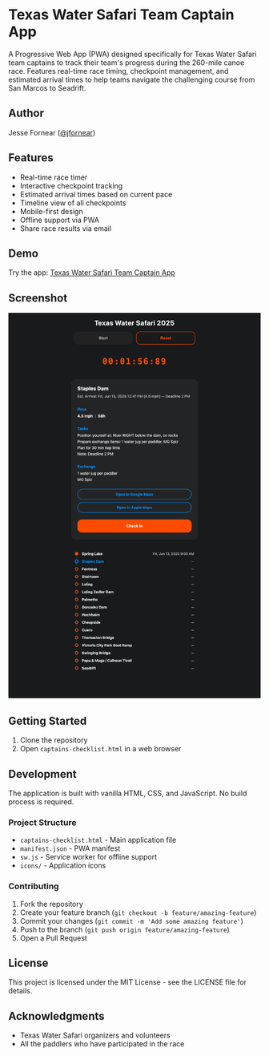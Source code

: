 # Texas Water Safari Team Captain App

A Progressive Web App (PWA) designed specifically for Texas Water Safari team captains to track their team's progress during the 260-mile canoe race. Features real-time race timing, checkpoint management, and estimated arrival times to help teams navigate the challenging course from San Marcos to Seadrift.

## Author

Jesse Fornear ([@jfornear](https://x.com/jfornear))

## Features

- Real-time race timer
- Interactive checkpoint tracking
- Estimated arrival times based on current pace
- Timeline view of all checkpoints
- Mobile-first design
- Offline support via PWA
- Share race results via email

## Demo

Try the app: [Texas Water Safari Team Captain App](https://jfornear.s3.us-west-2.amazonaws.com/tws/captains-checklist.html?1)

## Screenshot

![App Screenshot](app-screenshot.png?1)

## Getting Started

1. Clone the repository
2. Open `captains-checklist.html` in a web browser

## Development

The application is built with vanilla HTML, CSS, and JavaScript. No build process is required.

### Project Structure

- `captains-checklist.html` - Main application file
- `manifest.json` - PWA manifest
- `sw.js` - Service worker for offline support
- `icons/` - Application icons

### Contributing

1. Fork the repository
2. Create your feature branch (`git checkout -b feature/amazing-feature`)
3. Commit your changes (`git commit -m 'Add some amazing feature'`)
4. Push to the branch (`git push origin feature/amazing-feature`)
5. Open a Pull Request

## License

This project is licensed under the MIT License - see the LICENSE file for details.

## Acknowledgments

- Texas Water Safari organizers and volunteers
- All the paddlers who have participated in the race
